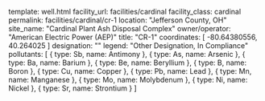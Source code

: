 template: well.html
facility_url: facilities/cardinal
facility_class: cardinal
permalink: facilities/cardinal/cr-1
location: "Jefferson County, OH"
site_name: "Cardinal Plant Ash Disposal Complex"
owner/operator: "American Electric Power (AEP)"
title: "CR-1"
coordinates: [
  -80.64380556,
  40.264025
]
designation: ""
legend: "Other Designation, In Compliance"
pollutants: [
{
  type: Sb,
  name: Antimony
},
{
  type: As,
  name: Arsenic
},
{
  type: Ba,
  name: Barium
},
{
  type: Be,
  name: Beryllium
},
{
  type: B,
  name: Boron
},
{
  type: Cu,
  name: Copper
},
{
  type: Pb,
  name: Lead
},
{
  type: Mn,
  name: Manganese
},
{
  type: Mo,
  name: Molybdenum
},
{
  type: Ni,
  name: Nickel
},
{
  type: Sr,
  name: Strontium
}
]

